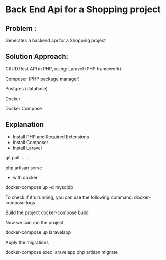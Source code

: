 # Back End Api for a Shopping project
## Problem :
Generates a backend api for a Shopping project
## Solution Approach:
CRUD Rest API in PHP, using:
Laravel (PHP framework)

Composer (PHP package manager)

Postgres (database)

Docker

Docker Compose


## Explanation

- Install PHP and Required Extensions
- Install Composer
- Install Laravel

git pull .......

php artisan serve

- with docker

docker-compose up -d mysqldb

To check if it's running, you can use the following command:
docker-compose logs

Build the project
docker-compose build

Now we can run the project.

docker-compose up laravelapp


Apply the migrations

docker-compose exec laravelapp php artisan migrate


